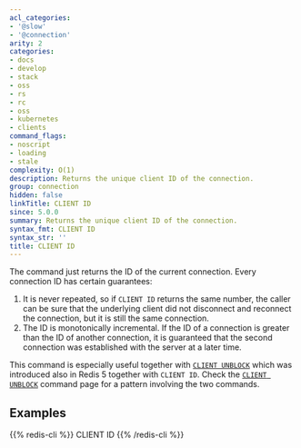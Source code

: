 ```yaml
---
acl_categories:
- '@slow'
- '@connection'
arity: 2
categories:
- docs
- develop
- stack
- oss
- rs
- rc
- oss
- kubernetes
- clients
command_flags:
- noscript
- loading
- stale
complexity: O(1)
description: Returns the unique client ID of the connection.
group: connection
hidden: false
linkTitle: CLIENT ID
since: 5.0.0
summary: Returns the unique client ID of the connection.
syntax_fmt: CLIENT ID
syntax_str: ''
title: CLIENT ID
---
```

The command just returns the ID of the current connection. Every connection
ID has certain guarantees:

1. It is never repeated, so if `CLIENT ID` returns the same number, the caller can be sure that the underlying client did not disconnect and reconnect the connection, but it is still the same connection.
2. The ID is monotonically incremental. If the ID of a connection is greater than the ID of another connection, it is guaranteed that the second connection was established with the server at a later time.

This command is especially useful together with [`CLIENT UNBLOCK`](/commands/client-unblock) which was
introduced also in Redis 5 together with `CLIENT ID`. Check the [`CLIENT UNBLOCK`](/commands/client-unblock) command page for a pattern involving the two commands.

## Examples

{{% redis-cli %}}
CLIENT ID
{{% /redis-cli %}}

